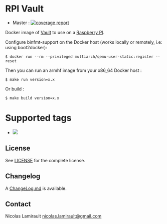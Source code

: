 # RPI Vault

* Master : [![coverage report](https://gitlab.com/zeiot/rpi-vault/badges/master/coverage.svg)](https://gitlab.com/zeiot/rpi-vault/commits/master)

Docker image of [Vault][] to use on a [Raspberry PI][].

Configure binfmt-support on the Docker host (works locally or remotely, i.e: using boot2docker):

    $ docker run --rm --privileged multiarch/qemu-user-static:register --reset

Then you can run an armhf image from your x86_64 Docker host :

    $ make run version=x.x

Or build :

    $ make build version=x.x


# Supported tags

* [![](https://images.microbadger.com/badges/version/zeiot/rpi-vault:0.8.3.svg)](https://microbadger.com/images/zeiot/rpi-vault:0.8.3 "Get your own version badge on microbadger.com")


## License

See [LICENSE](LICENSE) for the complete license.


## Changelog

A [ChangeLog.md](ChangeLog.md) is available.


## Contact

Nicolas Lamirault <nicolas.lamirault@gmail.com>


[Raspberry PI]: https://www.raspberrypi.org/
[Vault]: https://www.vaultproject.io
